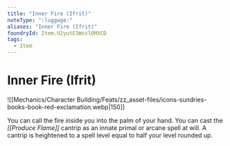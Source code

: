 ```yaml
---
title: "Inner Fire (Ifrit)"
noteType: ":luggage:"
aliases: "Inner Fire (Ifrit)"
foundryId: Item.U2yutE3WsslOMXCD
tags:
  - Item
---
```


# Inner Fire (Ifrit)
![[Mechanics/Character Building/Feats/zz_asset-files/icons-sundries-books-book-red-exclamation.webp|150]]

You can call the fire inside you into the palm of your hand. You can cast the _[[Produce Flame]]_ cantrip as an innate primal or arcane spell at will. A cantrip is heightened to a spell level equal to half your level rounded up.
